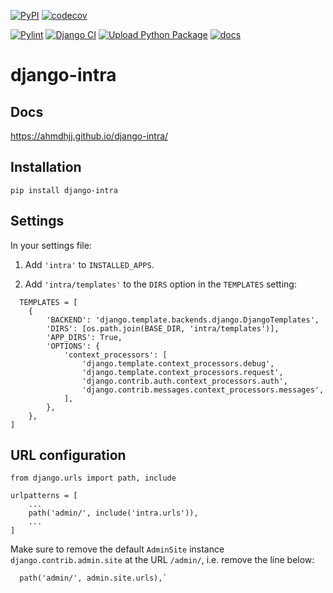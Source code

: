 [![PyPI](https://img.shields.io/pypi/v/django-intra)](https://pypi.org/project/django-intra/)
[![codecov](https://codecov.io/gh/ahmdhjj/django-intra/graph/badge.svg?token=JYNY2FRHO8)](https://codecov.io/gh/ahmdhjj/django-intra)

[![Pylint](https://github.com/ahmdhjj/django-intra/actions/workflows/pylint.yml/badge.svg)](https://github.com/ahmdhjj/django-intra/actions/workflows/pylint.yml)
[![Django CI](https://github.com/ahmdhjj/django-intra/actions/workflows/test.yml/badge.svg)](https://github.com/ahmdhjj/django-intra/actions/workflows/test.yml)
[![Upload Python Package](https://github.com/ahmdhjj/django-intra/actions/workflows/release.yml/badge.svg)](https://github.com/ahmdhjj/django-intra/actions/workflows/release.yml)
[![docs](https://github.com/ahmdhjj/django-intra/actions/workflows/docs.yml/badge.svg)](https://github.com/ahmdhjj/django-intra/actions/workflows/docs.yml)
# django-intra
## Docs
https://ahmdhjj.github.io/django-intra/

## Installation
```
pip install django-intra
```
## Settings
In your settings file:

1. Add `'intra'` to `INSTALLED_APPS`.

2. Add `'intra/templates'` to the `DIRS` option in the `TEMPLATES` setting:
```
  TEMPLATES = [
    {
        'BACKEND': 'django.template.backends.django.DjangoTemplates',
        'DIRS': [os.path.join(BASE_DIR, 'intra/templates')],
        'APP_DIRS': True,
        'OPTIONS': {
            'context_processors': [
                'django.template.context_processors.debug',
                'django.template.context_processors.request',
                'django.contrib.auth.context_processors.auth',
                'django.contrib.messages.context_processors.messages',
            ],
        },
    },
]
```
## URL configuration
```
from django.urls import path, include

urlpatterns = [
    ...
    path('admin/', include('intra.urls')),
    ...
]
```
Make sure to remove the default `AdminSite` instance `django.contrib.admin.site` at the URL `/admin/`, i.e. remove the line below:
```
  path('admin/', admin.site.urls),`
```
